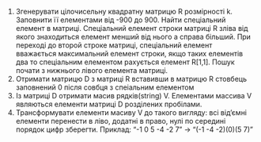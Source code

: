 1. Згенерувати цілочисельну квадратну матрицю R розмірності k. Заповнити її елементами від -900 до 900. Найти спеціальний елемент в матриці. Спеціальний елемент строки матриці R зліва від якого знаходиться елемент менший від нього а справа більший. При переході до второй строке матриці, спеціальний елемент вважається максимальний елемент строки, якщо таких елементів два то спеціальним елементом рахується елемент R[1,1]. Пошук почати з нижнього лівого елемента матриці.
2. Отримати матрицю D з матриці R вставивши в матрицю R стовбець заповнений 0 після совбця з спеіальним елементом
3. Із матриці D отримати масив рядків(string) V. Елементами массива V являються елементи матриці D розділених пробілами.
4. Трансформувати елементи масиву V до такого вигляду: всі від’ємні елементи перенести в ліво, додатні в право, нулі по середині порядок цифр зберегти. Приклад: “-1 0 5 -4 -2 7” -> “(-1 -4 -2)(0)(5 7)”
